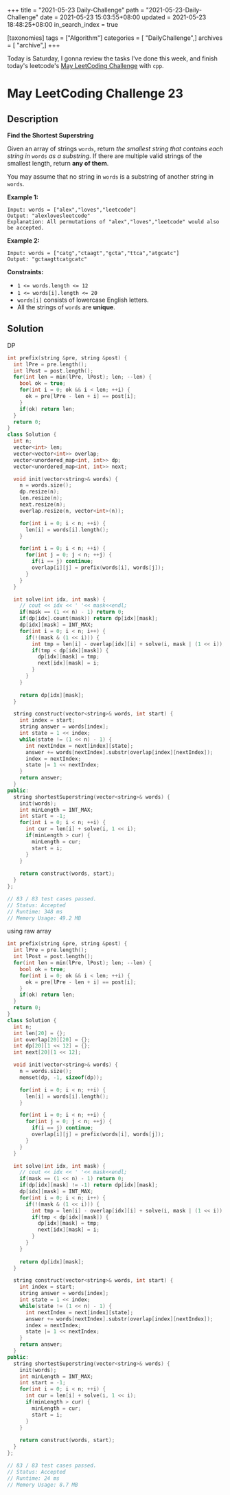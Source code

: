 +++
title = "2021-05-23 Daily-Challenge"
path = "2021-05-23-Daily-Challenge"
date = 2021-05-23 15:03:55+08:00
updated = 2021-05-23 18:48:25+08:00
in_search_index = true

[taxonomies]
tags = ["Algorithm"]
categories = [ "DailyChallenge",]
archives = [ "archive",]
+++

Today is Saturday, I gonna review the tasks I've done this week, and finish today's leetcode's [May LeetCoding Challenge](https://leetcode.com/explore/challenge/card/may-leetcoding-challenge-2021/601/week-4-may-22nd-may-28th/3752/) with `cpp`.

<!-- more -->

# May LeetCoding Challenge 23

## Description

**Find the Shortest Superstring**

Given an array of strings `words`, return *the smallest string that contains each string in* `words` *as a substring*. If there are multiple valid strings of the smallest length, return **any of them**.

You may assume that no string in `words` is a substring of another string in `words`.

 

**Example 1:**

```
Input: words = ["alex","loves","leetcode"]
Output: "alexlovesleetcode"
Explanation: All permutations of "alex","loves","leetcode" would also be accepted.
```

**Example 2:**

```
Input: words = ["catg","ctaagt","gcta","ttca","atgcatc"]
Output: "gctaagttcatgcatc"
```

 

**Constraints:**

- `1 <= words.length <= 12`
- `1 <= words[i].length <= 20`
- `words[i]` consists of lowercase English letters.
- All the strings of `words` are **unique**.

## Solution

DP

``` cpp
int prefix(string &pre, string &post) {
  int lPre = pre.length();
  int lPost = post.length();
  for(int len = min(lPre, lPost); len; --len) {
    bool ok = true;
    for(int i = 0; ok && i < len; ++i) {
      ok = pre[lPre - len + i] == post[i];
    }
    if(ok) return len;
  }
  return 0;
}
class Solution {
  int n;
  vector<int> len;
  vector<vector<int>> overlap;
  vector<unordered_map<int, int>> dp;
  vector<unordered_map<int, int>> next;

  void init(vector<string>& words) {
    n = words.size();
    dp.resize(n);
    len.resize(n);
    next.resize(n);
    overlap.resize(n, vector<int>(n));

    for(int i = 0; i < n; ++i) {
      len[i] = words[i].length();
    }

    for(int i = 0; i < n; ++i) {
      for(int j = 0; j < n; ++j) {
        if(i == j) continue;
        overlap[i][j] = prefix(words[i], words[j]);
      }
    }
  }

  int solve(int idx, int mask) {
    // cout << idx << ' '<< mask<<endl;
    if(mask == (1 << n) - 1) return 0;
    if(dp[idx].count(mask)) return dp[idx][mask];
    dp[idx][mask] = INT_MAX;
    for(int i = 0; i < n; i++) {
      if(!(mask & (1 << i))) {
        int tmp = len[i] - overlap[idx][i] + solve(i, mask | (1 << i));
        if(tmp < dp[idx][mask]) {
          dp[idx][mask] = tmp;
          next[idx][mask] = i;
        }
      }
    }
    
    return dp[idx][mask];
  }

  string construct(vector<string>& words, int start) {
    int index = start;
    string answer = words[index];
    int state = 1 << index;
    while(state != (1 << n) - 1) {
      int nextIndex = next[index][state];
      answer += words[nextIndex].substr(overlap[index][nextIndex]);
      index = nextIndex;
      state |= 1 << nextIndex;
    }
    return answer;
  }
public:
  string shortestSuperstring(vector<string>& words) {
    init(words);
    int minLength = INT_MAX;
    int start = -1;
    for(int i = 0; i < n; ++i) {
      int cur = len[i] + solve(i, 1 << i);
      if(minLength > cur) {
        minLength = cur;
        start = i;
      }
    }
    
    return construct(words, start);
  }
};

// 83 / 83 test cases passed.
// Status: Accepted
// Runtime: 348 ms
// Memory Usage: 49.2 MB
```

using raw array

``` cpp
int prefix(string &pre, string &post) {
  int lPre = pre.length();
  int lPost = post.length();
  for(int len = min(lPre, lPost); len; --len) {
    bool ok = true;
    for(int i = 0; ok && i < len; ++i) {
      ok = pre[lPre - len + i] == post[i];
    }
    if(ok) return len;
  }
  return 0;
}
class Solution {
  int n;
  int len[20] = {};
  int overlap[20][20] = {};
  int dp[20][1 << 12] = {};
  int next[20][1 << 12];

  void init(vector<string>& words) {
    n = words.size();
    memset(dp, -1, sizeof(dp));

    for(int i = 0; i < n; ++i) {
      len[i] = words[i].length();
    }

    for(int i = 0; i < n; ++i) {
      for(int j = 0; j < n; ++j) {
        if(i == j) continue;
        overlap[i][j] = prefix(words[i], words[j]);
      }
    }
  }

  int solve(int idx, int mask) {
    // cout << idx << ' '<< mask<<endl;
    if(mask == (1 << n) - 1) return 0;
    if(dp[idx][mask] != -1) return dp[idx][mask];
    dp[idx][mask] = INT_MAX;
    for(int i = 0; i < n; i++) {
      if(!(mask & (1 << i))) {
        int tmp = len[i] - overlap[idx][i] + solve(i, mask | (1 << i));
        if(tmp < dp[idx][mask]) {
          dp[idx][mask] = tmp;
          next[idx][mask] = i;
        }
      }
    }
    
    return dp[idx][mask];
  }

  string construct(vector<string>& words, int start) {
    int index = start;
    string answer = words[index];
    int state = 1 << index;
    while(state != (1 << n) - 1) {
      int nextIndex = next[index][state];
      answer += words[nextIndex].substr(overlap[index][nextIndex]);
      index = nextIndex;
      state |= 1 << nextIndex;
    }
    return answer;
  }
public:
  string shortestSuperstring(vector<string>& words) {
    init(words);
    int minLength = INT_MAX;
    int start = -1;
    for(int i = 0; i < n; ++i) {
      int cur = len[i] + solve(i, 1 << i);
      if(minLength > cur) {
        minLength = cur;
        start = i;
      }
    }
    
    return construct(words, start);
  }
};

// 83 / 83 test cases passed.
// Status: Accepted
// Runtime: 24 ms
// Memory Usage: 8.7 MB
```
